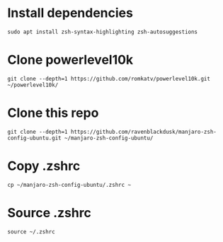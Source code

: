 # Install dependencies
`sudo apt install zsh-syntax-highlighting zsh-autosuggestions`
# Clone powerlevel10k
`git clone --depth=1 https://github.com/romkatv/powerlevel10k.git ~/powerlevel10k/`
# Clone this repo
`git clone --depth=1 https://github.com/ravenblackdusk/manjaro-zsh-config-ubuntu.git ~/manjaro-zsh-config-ubuntu/`
# Copy .zshrc
`cp ~/manjaro-zsh-config-ubuntu/.zshrc ~`
# Source .zshrc
`source ~/.zshrc`
